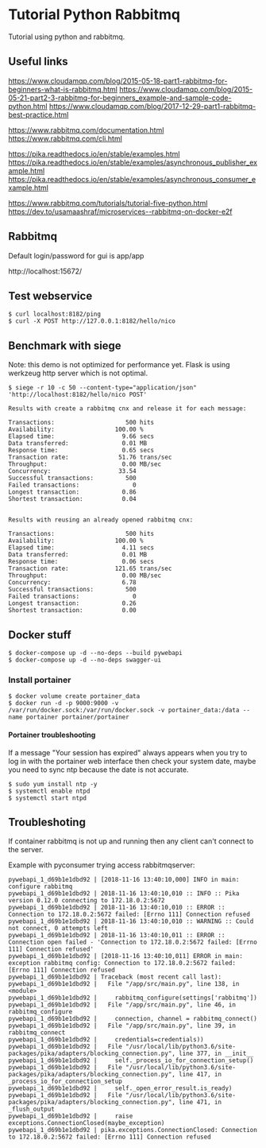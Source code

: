 # Tutorial Python Rabbitmq

Tutorial using python and rabbitmq.


## Useful links

https://www.cloudamqp.com/blog/2015-05-18-part1-rabbitmq-for-beginners-what-is-rabbitmq.html
https://www.cloudamqp.com/blog/2015-05-21-part2-3-rabbitmq-for-beginners_example-and-sample-code-python.html
https://www.cloudamqp.com/blog/2017-12-29-part1-rabbitmq-best-practice.html

https://www.rabbitmq.com/documentation.html
https://www.rabbitmq.com/cli.html

https://pika.readthedocs.io/en/stable/examples.html
https://pika.readthedocs.io/en/stable/examples/asynchronous_publisher_example.html
https://pika.readthedocs.io/en/stable/examples/asynchronous_consumer_example.html

https://www.rabbitmq.com/tutorials/tutorial-five-python.html
https://dev.to/usamaashraf/microservices--rabbitmq-on-docker-e2f



## Rabbitmq

Default login/password for gui is app/app

http://localhost:15672/


## Test webservice

    $ curl localhost:8182/ping
    $ curl -X POST http://127.0.0.1:8182/hello/nico

## Benchmark with siege

Note: this demo is not optimized for performance yet.
Flask is using werkzeug http server which is not optimal.

    $ siege -r 10 -c 50 --content-type="application/json" 'http://localhost:8182/hello/nico POST'

```
Results with create a rabbitmq cnx and release it for each message:

Transactions:                    500 hits
Availability:                 100.00 %
Elapsed time:                   9.66 secs
Data transferred:               0.01 MB
Response time:                  0.65 secs
Transaction rate:              51.76 trans/sec
Throughput:                     0.00 MB/sec
Concurrency:                   33.54
Successful transactions:         500
Failed transactions:               0
Longest transaction:            0.86
Shortest transaction:           0.04


Results with reusing an already opened rabbitmq cnx:

Transactions:                    500 hits
Availability:                 100.00 %
Elapsed time:                   4.11 secs
Data transferred:               0.01 MB
Response time:                  0.06 secs
Transaction rate:             121.65 trans/sec
Throughput:                     0.00 MB/sec
Concurrency:                    6.78
Successful transactions:         500
Failed transactions:               0
Longest transaction:            0.26
Shortest transaction:           0.00
```

## Docker stuff

    $ docker-compose up -d --no-deps --build pywebapi
    $ docker-compose up -d --no-deps swagger-ui


### Install portainer

    $ docker volume create portainer_data
    $ docker run -d -p 9000:9000 -v /var/run/docker.sock:/var/run/docker.sock -v portainer_data:/data --name portainer portainer/portainer


#### Portainer troubleshooting

If a message "Your session has expired" always appears when you try to log in with the portainer web interface then check your system date,
maybe you need to sync ntp because the date is not accurate.

    $ sudo yum install ntp -y
    $ systemctl enable ntpd
    $ systemctl start ntpd


## Troubleshoting

If container rabbitmq is not up and running then any client can't connect to the server.

Example with pyconsumer trying access rabbitmqserver:


```
pywebapi_1_d69b1e1dbd92 | [2018-11-16 13:40:10,000] INFO in main: configure rabbitmq
pywebapi_1_d69b1e1dbd92 | 2018-11-16 13:40:10,010 :: INFO :: Pika version 0.12.0 connecting to 172.18.0.2:5672
pywebapi_1_d69b1e1dbd92 | 2018-11-16 13:40:10,010 :: ERROR :: Connection to 172.18.0.2:5672 failed: [Errno 111] Connection refused
pywebapi_1_d69b1e1dbd92 | 2018-11-16 13:40:10,010 :: WARNING :: Could not connect, 0 attempts left
pywebapi_1_d69b1e1dbd92 | 2018-11-16 13:40:10,011 :: ERROR :: Connection open failed - 'Connection to 172.18.0.2:5672 failed: [Errno 111] Connection refused'
pywebapi_1_d69b1e1dbd92 | [2018-11-16 13:40:10,011] ERROR in main: exception rabbitmq config: Connection to 172.18.0.2:5672 failed: [Errno 111] Connection refused
pywebapi_1_d69b1e1dbd92 | Traceback (most recent call last):
pywebapi_1_d69b1e1dbd92 |   File "/app/src/main.py", line 138, in <module>
pywebapi_1_d69b1e1dbd92 |     rabbitmq_configure(settings['rabbitmq'])
pywebapi_1_d69b1e1dbd92 |   File "/app/src/main.py", line 46, in rabbitmq_configure
pywebapi_1_d69b1e1dbd92 |     connection, channel = rabbitmq_connect()
pywebapi_1_d69b1e1dbd92 |   File "/app/src/main.py", line 39, in rabbitmq_connect
pywebapi_1_d69b1e1dbd92 |     credentials=credentials))
pywebapi_1_d69b1e1dbd92 |   File "/usr/local/lib/python3.6/site-packages/pika/adapters/blocking_connection.py", line 377, in __init__
pywebapi_1_d69b1e1dbd92 |     self._process_io_for_connection_setup()
pywebapi_1_d69b1e1dbd92 |   File "/usr/local/lib/python3.6/site-packages/pika/adapters/blocking_connection.py", line 417, in _process_io_for_connection_setup
pywebapi_1_d69b1e1dbd92 |     self._open_error_result.is_ready)
pywebapi_1_d69b1e1dbd92 |   File "/usr/local/lib/python3.6/site-packages/pika/adapters/blocking_connection.py", line 471, in _flush_output
pywebapi_1_d69b1e1dbd92 |     raise exceptions.ConnectionClosed(maybe_exception)
pywebapi_1_d69b1e1dbd92 | pika.exceptions.ConnectionClosed: Connection to 172.18.0.2:5672 failed: [Errno 111] Connection refused
```






